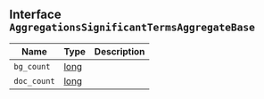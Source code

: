 ## Interface `AggregationsSignificantTermsAggregateBase`

| Name | Type | Description |
| - | - | - |
| `bg_count` | [long](./long.md) | &nbsp; |
| `doc_count` | [long](./long.md) | &nbsp; |
